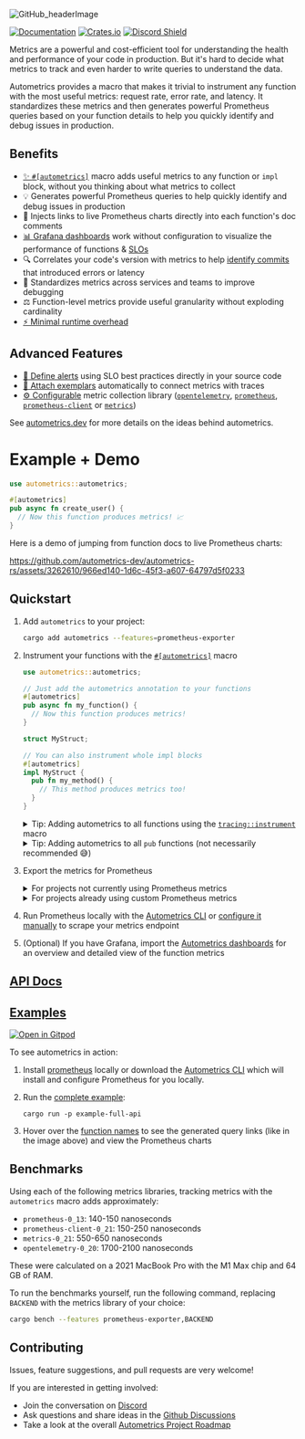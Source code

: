 ![GitHub_headerImage](https://user-images.githubusercontent.com/3262610/221191767-73b8a8d9-9f8b-440e-8ab6-75cb3c82f2bc.png)

[![Documentation](https://docs.rs/autometrics/badge.svg)](https://docs.rs/autometrics)
[![Crates.io](https://img.shields.io/crates/v/autometrics.svg)](https://crates.io/crates/autometrics)
[![Discord Shield](https://discordapp.com/api/guilds/950489382626951178/widget.png?style=shield)](https://discord.gg/kHtwcH8As9)

Metrics are a powerful and cost-efficient tool for understanding the health and performance of your code in production. But it's hard to decide what metrics to track and even harder to write queries to understand the data.

Autometrics provides a macro that makes it trivial to instrument any function with the most useful metrics: request rate, error rate, and latency. It standardizes these metrics and then generates powerful Prometheus queries based on your function details to help you quickly identify and debug issues in production.

## Benefits

- [✨ `#[autometrics]`](https://docs.rs/autometrics/latest/autometrics/attr.autometrics.html) macro adds useful metrics to any function or `impl` block, without you thinking about what metrics to collect
- 💡 Generates powerful Prometheus queries to help quickly identify and debug issues in production
- 🔗 Injects links to live Prometheus charts directly into each function's doc comments
- [📊 Grafana dashboards](https://github.com/autometrics-dev/autometrics-shared#dashboards) work without configuration to visualize the performance of functions & [SLOs](https://docs.rs/autometrics/latest/autometrics/objectives/index.html)
- 🔍 Correlates your code's version with metrics to help [identify commits](https://docs.rs/autometrics/latest/autometrics/#identifying-faulty-commits-with-the-build_info-metric) that introduced errors or latency
- 📏 Standardizes metrics across services and teams to improve debugging
- ⚖️ Function-level metrics provide useful granularity without exploding cardinality
- [⚡ Minimal runtime overhead](#benchmarks)

## Advanced Features

- [🚨 Define alerts](https://docs.rs/autometrics/latest/autometrics/objectives/index.html) using SLO best practices directly in your source code
- [📍 Attach exemplars](https://docs.rs/autometrics/latest/autometrics/exemplars/index.html) automatically to connect metrics with traces
- [⚙️ Configurable](https://docs.rs/autometrics/latest/autometrics/#metrics-backends) metric collection library ([`opentelemetry`](https://crates.io/crates/opentelemetry), [`prometheus`](https://crates.io/crates/prometheus), [`prometheus-client`](https://crates.io/crates/prometheus-client) or [`metrics`](https://crates.io/crates/metrics))

See [autometrics.dev](https://docs.autometrics.dev/) for more details on the ideas behind autometrics.

# Example + Demo

```rust
use autometrics::autometrics;

#[autometrics]
pub async fn create_user() {
  // Now this function produces metrics! 📈
}
```

Here is a demo of jumping from function docs to live Prometheus charts:

https://github.com/autometrics-dev/autometrics-rs/assets/3262610/966ed140-1d6c-45f3-a607-64797d5f0233

## Quickstart

1. Add `autometrics` to your project:
    ```sh
    cargo add autometrics --features=prometheus-exporter
    ```
2. Instrument your functions with the [`#[autometrics]`](https://docs.rs/autometrics/latest/autometrics/attr.autometrics.html) macro

    ```rust
    use autometrics::autometrics;

    // Just add the autometrics annotation to your functions
    #[autometrics]
    pub async fn my_function() {
      // Now this function produces metrics!
    }

    struct MyStruct;

    // You can also instrument whole impl blocks
    #[autometrics]
    impl MyStruct {
      pub fn my_method() {
        // This method produces metrics too!
      }
    }
    ```


    <details>

    <summary> Tip: Adding autometrics to all functions using the <a href="https://docs.rs/tracing/latest/tracing/instrument/trait.Instrument.html"><code>tracing::instrument</code></a> macro
    </summary>
      <br />

      You can use a search and replace to add autometrics to all functions instrumented with `tracing::instrument`.

      Replace:
      ```rust
      #[instrument]
      ```
      With:
      ```rust
      #[instrument]
      #[autometrics]
      ```

      And then let Rust Analyzer tell you which files you need to add `use autometrics::autometrics` at the top of.

    </details>
    <details>

    <summary> Tip: Adding autometrics to all <code>pub</code> functions (not necessarily recommended 😅)
    </summary>
      <br />

      You can use a search and replace to add autometrics to all public functions. Yes, this is a bit nuts.

      Use a regular expression search to replace:
      ```
      (pub (?:async)? fn.*)
      ```

      With:
      ```
      #[autometrics]
      $1
      ```

      And then let Rust Analyzer tell you which files you need to add `use autometrics::autometrics` at the top of.

    </details>

3. Export the metrics for Prometheus

    <details>

      <summary>
      For projects not currently using Prometheus metrics
      </summary>

      <br />

      Autometrics includes optional functions to help collect and prepare metrics to be collected by Prometheus.

      In your `main` function, initialize the `prometheus_exporter`:

      ```rust
      pub fn main() {
        prometheus_exporter::init();
        // ...
      }
      ```

      And create a route on your API (probably mounted under `/metrics`) that returns the following:

      ```rust
      use autometrics::prometheus_exporter::{self, PrometheusResponse};

      /// Export metrics for Prometheus to scrape
      pub fn get_metrics() -> PrometheusResponse {
        prometheus_exporter::encode_http_response()
      }
      ```

      </details>

      <details>

      <summary>
      For projects already using custom Prometheus metrics
      </summary>

      <br />

      [Configure `autometrics`](https://docs.rs/autometrics/latest/autometrics/#metrics-libraries) to use the same underlying metrics library you use with the feature flag corresponding to the crate and version you are using.

      ```toml
      [dependencies]
      autometrics = {
        version = "*",
        features = ["prometheus-0_13"],
        default-features = false
      }
      ```

      The `autometrics` metrics will be produced alongside yours.

      > **Note**
      >
      > You must ensure that you are using the exact same version of the library as `autometrics`. If not, the `autometrics` metrics will not appear in your exported metrics.
      > This is because Cargo will include both versions of the crate and the global statics used for the metrics registry will be different.

      You do not need to use the Prometheus exporter functions this library provides (you can leave out the `prometheus-exporter` feature flag) and you do not need a separate endpoint for autometrics' metrics.

      </details>

  4. Run Prometheus locally with the [Autometrics CLI](https://docs.autometrics.dev/local-development#getting-started-with-am) or [configure it manually](https://github.com/autometrics-dev#5-configuring-prometheus) to scrape your metrics endpoint
  5. (Optional) If you have Grafana, import the [Autometrics dashboards](https://github.com/autometrics-dev/autometrics-shared#dashboards) for an overview and detailed view of the function metrics

## [API Docs](https://docs.rs/autometrics)

## [Examples](./examples)

[![Open in Gitpod](https://gitpod.io/button/open-in-gitpod.svg)](https://gitpod.io/#https://github.com/autometrics-dev/autometrics-rs)

To see autometrics in action:

1. Install [prometheus](https://prometheus.io/download/) locally or download the [Autometrics CLI](https://docs.autometrics.dev/local-development#getting-started-with-am) which will install and configure Prometheus for you locally.
2. Run the [complete example](./examples/full-api):

    ```shell
    cargo run -p example-full-api
    ```

3. Hover over the [function names](./examples/full-api/src/routes.rs#L13) to see the generated query links
   (like in the image above) and view the Prometheus charts

## Benchmarks

Using each of the following metrics libraries, tracking metrics with the `autometrics` macro adds approximately:
- `prometheus-0_13`: 140-150 nanoseconds
- `prometheus-client-0_21`: 150-250 nanoseconds
- `metrics-0_21`: 550-650 nanoseconds
- `opentelemetry-0_20`: 1700-2100 nanoseconds

These were calculated on a 2021 MacBook Pro with the M1 Max chip and 64 GB of RAM.

To run the benchmarks yourself, run the following command, replacing `BACKEND` with the metrics library of your choice:
```sh
cargo bench --features prometheus-exporter,BACKEND
```

## Contributing

Issues, feature suggestions, and pull requests are very welcome!

If you are interested in getting involved:
- Join the conversation on [Discord](https://discord.gg/9eqGEs56UB)
- Ask questions and share ideas in the [Github Discussions](https://github.com/orgs/autometrics-dev/discussions)
- Take a look at the overall [Autometrics Project Roadmap](https://github.com/orgs/autometrics-dev/projects/1)
